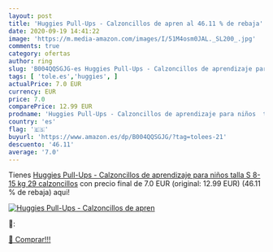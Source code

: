 ```yaml
---
layout: post
title: 'Huggies Pull-Ups - Calzoncillos de apren al 46.11 % de rebaja'
date: 2020-09-19 14:41:22
image: 'https://m.media-amazon.com/images/I/51M4osm0JAL._SL200_.jpg'
comments: true
category: ofertas
author: ring
slug: 'B004QQSGJG-es Huggies Pull-Ups - Calzoncillos de aprendizaje para niños...'
tags: [ 'tole.es','huggies', ]
actualPrice: 7.0 EUR
currency: EUR
price: 7.0
comparePrice: 12.99 EUR
prodname: 'Huggies Pull-Ups - Calzoncillos de aprendizaje para niños  talla S  8-15 kg   29 calzoncillos'
country: 'es'
flag: '🇪🇸'
buyurl: 'https://www.amazon.es/dp/B004QQSGJG/?tag=tolees-21'
descuento: '46.11'
average: '7.0'
---
```


Tienes [Huggies Pull-Ups - Calzoncillos de aprendizaje para niños  talla S  8-15 kg   29 calzoncillos](https://www.amazon.es/dp/B004QQSGJG/?tag=tolees-21) con precio final de  7.0 EUR (original: 12.99 EUR) (46.11 %  de rebaja) aqui!

[![Huggies Pull-Ups - Calzoncillos de apren](https://m.media-amazon.com/images/I/51M4osm0JAL._SL200_.jpg)](https://www.amazon.es/dp/B004QQSGJG/?tag=tolees-21)

🔎:


[🛒 Comprar!!!](https://www.amazon.es/dp/B004QQSGJG/?tag=tolees-21)
